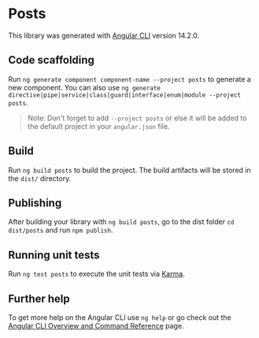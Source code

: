 # Posts

This library was generated with [Angular CLI](https://github.com/angular/angular-cli) version 14.2.0.

## Code scaffolding

Run `ng generate component component-name --project posts` to generate a new component. You can also use `ng generate directive|pipe|service|class|guard|interface|enum|module --project posts`.
> Note: Don't forget to add `--project posts` or else it will be added to the default project in your `angular.json` file. 

## Build

Run `ng build posts` to build the project. The build artifacts will be stored in the `dist/` directory.

## Publishing

After building your library with `ng build posts`, go to the dist folder `cd dist/posts` and run `npm publish`.

## Running unit tests

Run `ng test posts` to execute the unit tests via [Karma](https://karma-runner.github.io).

## Further help

To get more help on the Angular CLI use `ng help` or go check out the [Angular CLI Overview and Command Reference](https://angular.io/cli) page.
